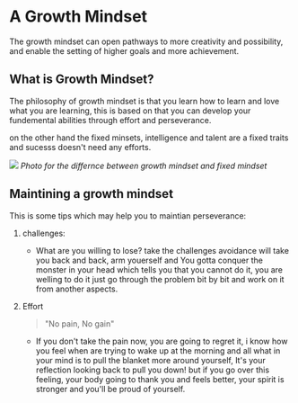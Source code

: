 # A Growth Mindset
The growth mindset can open pathways to more creativity and possibility, and enable the setting of higher goals and more achievement.

## What is Growth Mindset?

The philosophy of growth mindset is that you learn how to learn and love what you are learning, this is based on that you can develop your fundemental abilities through effort and perseverance.

on the other hand the fixed minsets, intelligence and talent are a fixed traits and sucesss doesn't need any efforts.


![](https://3kllhk1ibq34qk6sp3bhtox1-wpengine.netdna-ssl.com/wp-content/uploads/NewGrowthMindset2.png)
*Photo for the differnce between growth mindset and fixed mindset*

## Maintining a growth mindset 

This is some tips which may help you to maintian perseverance:

1. challenges:
    - What are you willing to lose? take the challenges avoidance will take you back and back, arm youerself and You gotta conquer the monster in your head which tells you that you cannot do it, you are welling to do it just go through the problem bit by bit and work on it from another aspects.

2. Effort 
    > "No pain, No gain"

    - If you don't take the pain now, you are going to regret it, i know how you feel when are trying to wake up at the morning and all what in your mind is to pull the blanket more around yourself, It's your reflection looking back to pull you down!
but if you go over this feeling, your body going to thank you and feels better, your spirit is stronger and you'll be proud of yourself.
